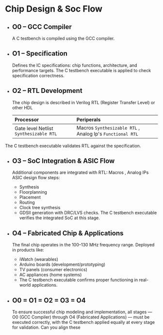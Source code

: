 
# Chip Design & Soc Flow

- ## O0 – GCC Compiler

    A C testbench is compiled using the GCC compiler.

- ## O1 – Specification

    Defines the IC specifications: chip functions, architecture, and performance targets.
    The C testbench executable is applied to check specification correctness.

- ## O2 – RTL Development

    The chip design is described in Verilog RTL (Register Transfer Level) or other HDL

   | Processor | Periperals |
   | :-------- | :--------- |
   | Gate level Netlist `Synthesizable RTL`| Macros `Synthesizable RTL` , Analog Ip's `Functional RTL`|

 The C testbench executable validates RTL against the specification.

- ## O3 – SoC Integration & ASIC Flow

    Additional components are integrated with RTL: Macros , Analog IPs 
    ASIC design flow steps: 
    - Synthesis
    - Floorplanning
    - Placement
    - Routing
    - Clock tree synthesis
    - GDSII generation with DRC/LVS checks.
    The C testbench executable verifies the integrated SoC at this stage.

- ## O4 – Fabricated Chip & Applications

    The final chip operates in the 100–130 MHz frequency range.
    Deployed in products like:
    - iWatch (wearables)
    - Arduino boards (development/prototyping)
    - TV panels (consumer electronics)
    - AC appliances (home systems)
    - The C testbench executable confirms proper functioning in real-world applications.
    
- ## O0 = O1 = O2 = O3 = O4

    To ensure successful chip modeling and implementation, all stages — O0 (GCC Compiler) through O4 (Fabricated Applications) — must be executed correctly, with the C testbench applied equally at every stage for validation. Can you align these
